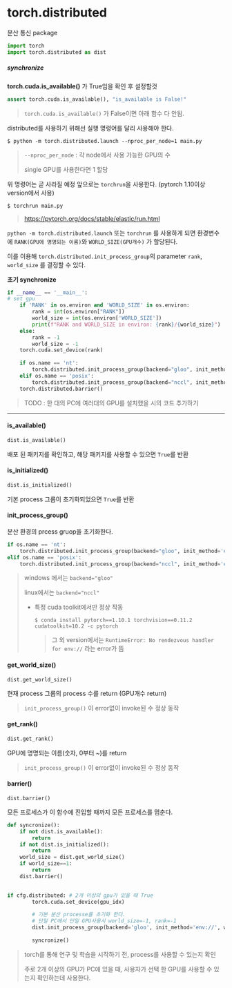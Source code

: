 # torch.distributed

분산 통신 package

```python
import torch
import torch.distributed as dist
```



##### synchronize

**torch.cuda.is_available()** 가 True임을 확인 후 설정할것

```python
assert torch.cuda.is_available(), "is_available is False!"
```

> `torch.cuda.is_available()` 가 False이면 아래 함수 다 안됨.





distributed를 사용하기 위해선 실행 명령어를 달리 사용해야 한다.

```
$ python -m torch.distributed.launch --nproc_per_node=1 main.py 
```

> `--nproc_per_node` : 각 node에서 사용 가능한 GPU의 수
>
> single GPU를 사용한다면 1 할당

위 명령어는 곧 사라질 예정 앞으로는 `torchrun`을 사용한다. (pytorch 1.10이상 version에서 사용)

```
$ torchrun main.py
```

> https://pytorch.org/docs/stable/elastic/run.html



`python -m torch.distributed.launch` 또는 `torchrun` 를 사용하게 되면 환경변수에 `RANK(GPU에 명명되는 이름)`와 `WORLD_SIZE(GPU개수)` 가 할당된다.

이를 이용해 `torch.distributed.init_process_group`의 parameter `rank`, `world_size` 를 결정할 수 있다.

**초기 synchronize**

```python
if __name__ == '__main__':
# set gpu    
    if 'RANK' in os.environ and 'WORLD_SIZE' in os.environ:
        rank = int(os.environ["RANK"])
        world_size = int(os.environ['WORLD_SIZE'])
        print(f"RANK and WORLD_SIZE in environ: {rank}/{world_size}")
    else:
        rank = -1
        world_size = -1
    torch.cuda.set_device(rank)
    
    if os.name == 'nt':
        torch.distributed.init_process_group(backend="gloo", init_method='env://', world_size=world_size, rank=rank)
    elif os.name == 'posix':
        torch.distributed.init_process_group(backend="nccl", init_method='env://', world_size=world_size, rank=rank)
    torch.distributed.barrier()
```

> TODO : 한 대의 PC에 여러대의 GPU를 설치했을 시의 코드 추가하기



---



#### is_available()

```python
dist.is_available()
```

배포 된 패키지를 확인하고, 해당 패키지를 사용할 수 있으면 `True`를 반환



#### is_initialized()

```python
dist.is_initialized()
```

기본 process 그룹이 초기화되었으면 `True`를 반환



#### init_process_group()

분산 환경의 prcess gruop을 초기화한다. 

```python
if os.name == 'nt':
    torch.distributed.init_process_group(backend="gloo", init_method='env://', world_size=world_size, rank=rank)
elif os.name == 'posix':
    torch.distributed.init_process_group(backend="nccl", init_method='env://', world_size=world_size, rank=rank)
```

> windows 에서는 `backend="gloo"`
>
> linux에서는 `backend="nccl"`
>
> - 특정 cuda toolkit에서만 정상 작동
>
>   ```
>   $ conda install pytorch==1.10.1 torchvision==0.11.2 cudatoolkit=10.2 -c pytorch
>   ```
>
>   > 그 외 version에서는 `RuntimeError: No rendezvous handler for env://` 라는 error가 뜸



#### get_world_size()

```
dist.get_world_size()
```

현재 process 그룹의 process 수를 return (GPU개수 return)

>`init_process_group()` 이 error없이 invoke된 수 정상 동작



#### get_rank()

```python
dist.get_rank()
```

GPU에 명명되는 이름(숫자, 0부터 ~)를 return

> `init_process_group()` 이 error없이 invoke된 수 정상 동작





#### barrier()

```pt
dist.barrier()
```

모든 프로세스가 이 함수에 진입할 때까지 모든 프로세스를 멈춘다.



```python
def syncronize():
    if not dist.is_available():
        return
    if not dist.is_initialized():
        return
    world_size = dist.get_world_size()
    if world_size==1:
        return
    dist.barrier()
    

if cfg.distributed: # 2개 이상의 gpu가 있을 때 True
        torch.cuda.set_device(gpu_idx)
        
        # 기본 분산 processe를 초기화 한다. 
        # 단일 PC에서 단일 GPU사용시 world_size=-1, rank=-1
        dist.init_process_group(backend='gloo', init_method='env://', world_size=-1, rank=-1)
        
        syncronize()
```

> torch를 통해 연구 및 학습을 시작하기 전, process를 사용할 수 있는지 확인
>
> 주로 2개 이상의 GPU가 PC에 있을 때,  사용자가 선택 한 GPU를 사용할 수 있는지 확인하는데 사용한다.

